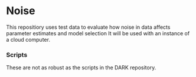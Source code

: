 # Noise
This repositiory uses test data to evaluate how noise in data affects parameter estimates and model selection 
It will be used with an instance of a cloud computer. 

### Scripts

These are not as robust as the scripts in the DARK repository. 
